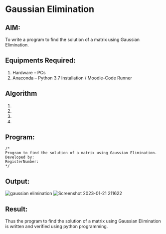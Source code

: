 # Gaussian Elimination

## AIM:
To write a program to find the solution of a matrix using Gaussian Elimination.

## Equipments Required:
1. Hardware – PCs
2. Anaconda – Python 3.7 Installation / Moodle-Code Runner

## Algorithm
1. 
2. 
3. 
4. 

## Program:
```
/*
Program to find the solution of a matrix using Gaussian Elimination.
Developed by: 
RegisterNumber: 
*/
```

## Output:
![gaussian elimination]()
![Screenshot 2023-01-21 211622](https://user-images.githubusercontent.com/121166075/213874908-1fae0247-f523-4bd9-bcfb-ef8cbfbe4c7e.png)



## Result:
Thus the program to find the solution of a matrix using Gaussian Elimination is written and verified using python programming.

